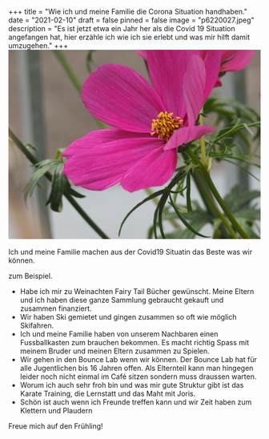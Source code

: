 +++
title = "Wie ich und meine Familie die Corona Situation handhaben."
date = "2021-02-10"
draft = false
pinned = false
image = "p6220027.jpeg"
description = "Es ist jetzt etwa ein Jahr her als die Covid 19 Situation angefangen hat, hier erzähle ich wie ich sie erlebt und was mir hilft damit umzugehen."
+++
![](p6220027.jpeg)

Ich und meine Familie machen aus der Covid19 Situatin das Beste was wir können.

 zum Beispiel. 

* Habe ich mir zu Weinachten Fairy Tail Bücher gewünscht. Meine Eltern und ich haben diese ganze Sammlung gebraucht gekauft und zusammen finanziert. 
* Wir haben Ski gemietet und gingen zusammen so oft wie möglich Skifahren.
* Ich und meine Familie haben von unserem Nachbaren einen Fussballkasten zum brauchen bekommen. Es macht richtig Spass mit meinem Bruder und meinen Eltern zusammen zu Spielen.
* Wir gehen in den Bounce Lab wenn wir können. Der Bounce Lab hat für alle Jugentlichen bis 16 Jahren offen. Als Elternteil kann man hingegen leider noch nicht einmal im Café sitzen sondern muss draussen warten.
* Worum ich auch sehr froh bin und was mir gute Struktur gibt ist das Karate Training, die Lernstatt und das Maht mit Joris.
* Schön ist auch wenn ich Freunde treffen kann und wir Zeit haben zum Klettern und Plaudern

Freue mich auf den Frühling!